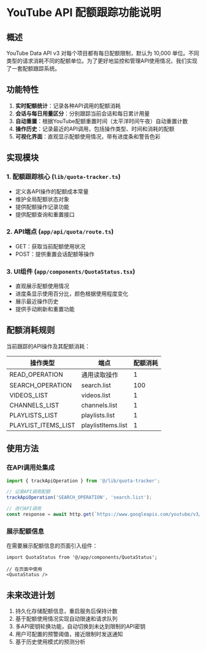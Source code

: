 # YouTube API 配额跟踪功能说明

## 概述

YouTube Data API v3 对每个项目都有每日配额限制，默认为 10,000 单位。不同类型的请求消耗不同的配额单位。为了更好地监控和管理API使用情况，我们实现了一套配额跟踪系统。

## 功能特性

1. **实时配额统计**：记录各种API调用的配额消耗
2. **会话与每日用量区分**：分别跟踪当前会话和每日累计用量
3. **自动重置**：根据YouTube配额重置时间（太平洋时间午夜）自动重置计数
4. **操作历史**：记录最近的API调用，包括操作类型、时间和消耗的配额
5. **可视化界面**：直观显示配额使用情况，带有进度条和警告色彩

## 实现模块

### 1. 配额跟踪核心 (`lib/quota-tracker.ts`)

- 定义各API操作的配额成本常量
- 维护全局配额状态对象
- 提供配额操作记录功能
- 提供配额查询和重置接口

### 2. API端点 (`app/api/quota/route.ts`)

- GET：获取当前配额使用状况
- POST：提供重置会话配额等操作

### 3. UI组件 (`app/components/QuotaStatus.tsx`)

- 直观展示配额使用情况
- 进度条显示使用百分比，颜色根据使用程度变化
- 展示最近操作历史
- 提供手动刷新和重置功能

## 配额消耗规则

当前跟踪的API操作及其配额消耗：

| 操作类型 | 端点 | 配额消耗 |
|---------|------|--------|
| READ_OPERATION | 通用读取操作 | 1 |
| SEARCH_OPERATION | search.list | 100 |
| VIDEOS_LIST | videos.list | 1 |
| CHANNELS_LIST | channels.list | 1 |
| PLAYLISTS_LIST | playlists.list | 1 |
| PLAYLIST_ITEMS_LIST | playlistItems.list | 1 |

## 使用方法

### 在API调用处集成

```typescript
import { trackApiOperation } from '@/lib/quota-tracker';

// 记录API调用配额
trackApiOperation('SEARCH_OPERATION', 'search.list');

// 进行API调用
const response = await http.get(`https://www.googleapis.com/youtube/v3/search?...`);
```

### 展示配额信息

在需要展示配额信息的页面引入组件：

```tsx
import QuotaStatus from '@/app/components/QuotaStatus';

// 在页面中使用
<QuotaStatus />
```

## 未来改进计划

1. 持久化存储配额信息，重启服务后保持计数
2. 基于配额使用情况实现自动限速和请求队列
3. 多API密钥轮换功能，自动切换到未达到限制的API密钥
4. 用户可配置的预警阈值，接近限制时发送通知
5. 基于历史使用模式的预测分析 